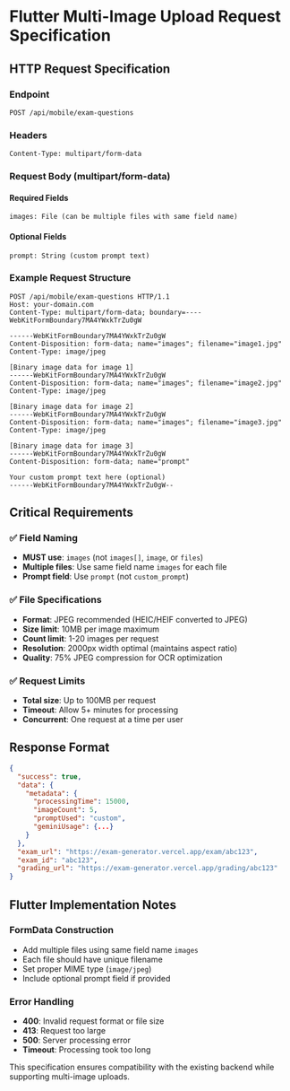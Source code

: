 # Flutter Multi-Image Upload Request Specification

## HTTP Request Specification

### Endpoint
```
POST /api/mobile/exam-questions
```

### Headers
```
Content-Type: multipart/form-data
```

### Request Body (multipart/form-data)

#### Required Fields
```
images: File (can be multiple files with same field name)
```

#### Optional Fields
```
prompt: String (custom prompt text)
```

### Example Request Structure
```
POST /api/mobile/exam-questions HTTP/1.1
Host: your-domain.com
Content-Type: multipart/form-data; boundary=----WebKitFormBoundary7MA4YWxkTrZu0gW

------WebKitFormBoundary7MA4YWxkTrZu0gW
Content-Disposition: form-data; name="images"; filename="image1.jpg"
Content-Type: image/jpeg

[Binary image data for image 1]
------WebKitFormBoundary7MA4YWxkTrZu0gW
Content-Disposition: form-data; name="images"; filename="image2.jpg"
Content-Type: image/jpeg

[Binary image data for image 2]
------WebKitFormBoundary7MA4YWxkTrZu0gW
Content-Disposition: form-data; name="images"; filename="image3.jpg"
Content-Type: image/jpeg

[Binary image data for image 3]
------WebKitFormBoundary7MA4YWxkTrZu0gW
Content-Disposition: form-data; name="prompt"

Your custom prompt text here (optional)
------WebKitFormBoundary7MA4YWxkTrZu0gW--
```

## Critical Requirements

### ✅ **Field Naming**
- **MUST use**: `images` (not `images[]`, `image`, or `files`)
- **Multiple files**: Use same field name `images` for each file
- **Prompt field**: Use `prompt` (not `custom_prompt`)

### ✅ **File Specifications**
- **Format**: JPEG recommended (HEIC/HEIF converted to JPEG)
- **Size limit**: 10MB per image maximum
- **Count limit**: 1-20 images per request
- **Resolution**: 2000px width optimal (maintains aspect ratio)
- **Quality**: 75% JPEG compression for OCR optimization

### ✅ **Request Limits**
- **Total size**: Up to 100MB per request
- **Timeout**: Allow 5+ minutes for processing
- **Concurrent**: One request at a time per user

## Response Format
```json
{
  "success": true,
  "data": {
    "metadata": {
      "processingTime": 15000,
      "imageCount": 5,
      "promptUsed": "custom",
      "geminiUsage": {...}
    }
  },
  "exam_url": "https://exam-generator.vercel.app/exam/abc123",
  "exam_id": "abc123", 
  "grading_url": "https://exam-generator.vercel.app/grading/abc123"
}
```

## Flutter Implementation Notes

### FormData Construction
- Add multiple files using same field name `images`
- Each file should have unique filename
- Set proper MIME type (`image/jpeg`)
- Include optional prompt field if provided

### Error Handling
- **400**: Invalid request format or file size
- **413**: Request too large
- **500**: Server processing error
- **Timeout**: Processing took too long

This specification ensures compatibility with the existing backend while supporting multi-image uploads.
